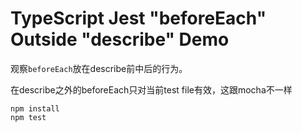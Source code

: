 TypeScript Jest "beforeEach" Outside "describe" Demo
===========================

观察`beforeEach`放在describe前中后的行为。

在describe之外的beforeEach只对当前test file有效，这跟mocha不一样

```
npm install
npm test
```
